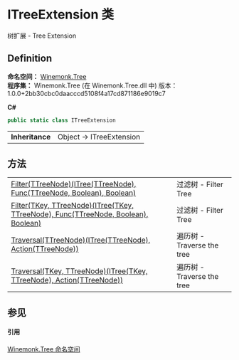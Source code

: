 # ITreeExtension 类


树扩展 - Tree Extension



## Definition
**命名空间：** <a href="N_Winemonk_Tree">Winemonk.Tree</a>  
**程序集：** Winemonk.Tree (在 Winemonk.Tree.dll 中) 版本：1.0.0+2bb30cbc0daacccd5108f4a17cd871186e9019c7

**C#**
``` C#
public static class ITreeExtension
```

<table><tr><td><strong>Inheritance</strong></td><td>Object  →  ITreeExtension</td></tr>
</table>



## 方法
<table>
<tr>
<td><a href="M_Winemonk_Tree_ITreeExtension_Filter__1">Filter(TTreeNode)(ITree(TTreeNode), Func(TTreeNode, Boolean), Boolean)</a></td>
<td>过滤树 - Filter Tree</td></tr>
<tr>
<td><a href="M_Winemonk_Tree_ITreeExtension_Filter__2">Filter(TKey, TTreeNode)(ITree(TKey, TTreeNode), Func(TTreeNode, Boolean), Boolean)</a></td>
<td>过滤树 - Filter Tree</td></tr>
<tr>
<td><a href="M_Winemonk_Tree_ITreeExtension_Traversal__1">Traversal(TTreeNode)(ITree(TTreeNode), Action(TTreeNode))</a></td>
<td>遍历树 - Traverse the tree</td></tr>
<tr>
<td><a href="M_Winemonk_Tree_ITreeExtension_Traversal__2">Traversal(TKey, TTreeNode)(ITree(TKey, TTreeNode), Action(TTreeNode))</a></td>
<td>遍历树 - Traverse the tree</td></tr>
</table>

## 参见


#### 引用
<a href="N_Winemonk_Tree">Winemonk.Tree 命名空间</a>  
